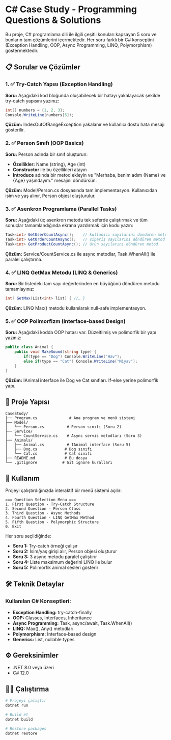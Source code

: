 # C# Case Study - Programming Questions & Solutions

Bu proje, C# programlama dili ile ilgili çeşitli konuları kapsayan 5 soru ve bunların tam çözümlerini içermektedir. Her soru farklı bir C# konseptini (Exception Handling, OOP, Async Programming, LINQ, Polymorphism) göstermektedir.

## 📋 Sorular ve Çözümler

### 1. ✅ Try-Catch Yapısı (Exception Handling)
**Soru:** Aşağıdaki kod bloğunda oluşabilecek bir hatayı yakalayacak şekilde try-catch yapısını yazınız:
```csharp
int[] numbers = {1, 2, 3}; 
Console.WriteLine(numbers[5]);
```

**Çözüm:** IndexOutOfRangeException yakalanır ve kullanıcı dostu hata mesajı gösterilir.

### 2. ✅ Person Sınıfı (OOP Basics)
**Soru:** Person adında bir sınıf oluşturun:
- **Özellikler:** Name (string), Age (int)
- **Constructor** ile bu özellikleri atayın
- **Introduce** adında bir metod ekleyin ve "Merhaba, benim adım {Name} ve {Age} yaşındayım." mesajını döndürsün.

**Çözüm:** Model/Person.cs dosyasında tam implementasyon. Kullanıcıdan isim ve yaş alınır, Person objesi oluşturulur.

### 3. ✅ Asenkron Programlama (Parallel Tasks)
**Soru:** Aşağıdaki üç asenkron metodu tek seferde çalıştırmak ve tüm sonuçlar tamamlandığında ekrana yazdırmak için kodu yazın:
```csharp
Task<int> GetUserCountAsync();    // kullanıcı sayılarını döndüren metod
Task<int> GetOrderCountAsync();   // sipariş sayılarını döndüren metod
Task<int> GetProductCountAsync(); // ürün sayılarını döndüren metod
```

**Çözüm:** Service/CountService.cs ile async metodlar, Task.WhenAll() ile paralel çalıştırma.

### 4. ✅ LINQ GetMax Metodu (LINQ & Generics)
**Soru:** Bir listedeki tam sayı değerlerinden en büyüğünü döndüren metodu tamamlayınız:
```csharp
int? GetMax(List<int> list) { //… }
```

**Çözüm:** LINQ Max() metodu kullanılarak null-safe implementasyon.

### 5. ✅ OOP Polimorfizm (Interface-based Design)
**Soru:** Aşağıdaki kodda OOP hatası var. Düzeltilmiş ve polimorfik bir yapı yazınız:
```csharp
public class Animal { 
    public void MakeSound(string type) { 
        if(type == "Dog") Console.WriteLine("Hav"); 
        else if(type == "Cat") Console.WriteLine("Miyav"); 
    } 
}
```

**Çözüm:** IAnimal interface ile Dog ve Cat sınıfları. If-else yerine polimorfik yapı.

## 📁 Proje Yapısı

```
CaseStudy/
├── Program.cs              # Ana program ve menü sistemi
├── Model/
│   └── Person.cs          # Person sınıfı (Soru 2)
├── Service/
│   └── CountService.cs    # Async servis metodları (Soru 3)
├── Animals/
│   ├── Animal.cs          # IAnimal interface (Soru 5)
│   ├── Dog.cs            # Dog sınıfı
│   └── Cat.cs            # Cat sınıfı
├── README.md             # Bu dosya
└── .gitignore           # Git ignore kuralları
```

## 🚀 Kullanım

Projeyi çalıştırdığınızda interaktif bir menü sistemi açılır:

```
=== Question Selection Menu ===
1. First Question - Try-Catch Structure
2. Second Question - Person Class  
3. Third Question - Async Methods
4. Fourth Question - LINQ GetMax Method
5. Fifth Question - Polymorphic Structure
0. Exit
```

Her soru seçildiğinde:
- **Soru 1:** Try-catch örneği çalışır
- **Soru 2:** İsim/yaş girişi alır, Person objesi oluşturur
- **Soru 3:** 3 async metodu paralel çalıştırır
- **Soru 4:** Liste maksimum değerini LINQ ile bulur
- **Soru 5:** Polimorfik animal sesleri gösterir

## 🛠️ Teknik Detaylar

### Kullanılan C# Konseptleri:
- **Exception Handling:** try-catch-finally
- **OOP:** Classes, Interfaces, Inheritance
- **Async Programming:** Task, async/await, Task.WhenAll()
- **LINQ:** Max(), Any() metodları
- **Polymorphism:** Interface-based design
- **Generics:** List<T>, nullable types


## ⚙️ Gereksinimler

- .NET 8.0 veya üzeri
- C# 12.0

## 🏃‍♂️ Çalıştırma

```bash
# Projeyi çalıştır
dotnet run

# Build et
dotnet build

# Restore packages
dotnet restore
```

